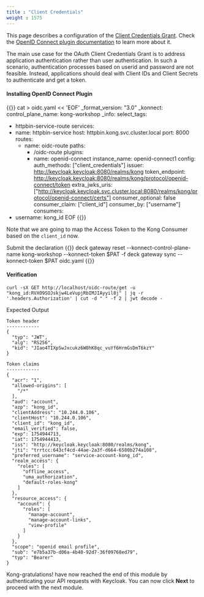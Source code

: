 ```yaml
---
title : "Client Credentials"
weight : 1575
---
```


This page describes a configuration of the [Client Credentials Grant](https://oauth.net/2/grant-types/client-credentials/). Check the [OpenID Connect plugin documentation](https://developer.konghq.com/plugins/openid-connect/#client-credentials-grant-workflow) to learn more about it.

The main use case for the OAuth Client Credentials Grant is to address application authentication rather than user authentication. In such a scenario, authentication processes based on userid and password are not feasible. Instead, applications should deal with Client IDs and Client Secrets to authenticate and get a token.

#### Installing OpenID Connect Plugin

{{<highlight>}}
cat > oidc.yaml << 'EOF'
_format_version: "3.0"
_konnect:
  control_plane_name: kong-workshop
_info:
  select_tags:
  - httpbin-service-route
services:
- name: httpbin-service
  host: httpbin.kong.svc.cluster.local
  port: 8000
  routes:
  - name: oidc-route
    paths:
    - /oidc-route
    plugins:
    - name: openid-connect
      instance_name: openid-connect1
      config:
        auth_methods: ["client_credentials"]
        issuer: http://keycloak.keycloak:8080/realms/kong
        token_endpoint: http://keycloak.keycloak:8080/realms/kong/protocol/openid-connect/token
        extra_jwks_uris: ["http://keycloak.keycloak.svc.cluster.local:8080/realms/kong/protocol/openid-connect/certs"]
        consumer_optional: false
        consumer_claim: ["client_id"]
        consumer_by: ["username"]
consumers:
- username: kong_id
EOF
{{</highlight>}}

Note that we are going to map the Access Token to the Kong Consumer based on the ```client_id``` now.

Submit the declaration
{{<highlight>}}
deck gateway reset --konnect-control-plane-name kong-workshop --konnect-token $PAT -f
deck gateway sync --konnect-token $PAT oidc.yaml
{{</highlight>}}



#### Verification

```
curl -sX GET http://localhost/oidc-route/get -u "kong_id:RVXO9SOJskjw4LeVupjRbIMJIAyyil8j" | jq -r '.headers.Authorization' | cut -d " " -f 2 | jwt decode -
```

Expected Output
```
Token header
------------
{
  "typ": "JWT",
  "alg": "RS256",
  "kid": "JIao4TIXpSwJxcukz6W0hK8qc_vuYf6HrmGsDmT6kzY"
}

Token claims
------------
{
  "acr": "1",
  "allowed-origins": [
    "/*"
  ],
  "aud": "account",
  "azp": "kong_id",
  "clientAddress": "10.244.0.106",
  "clientHost": "10.244.0.106",
  "client_id": "kong_id",
  "email_verified": false,
  "exp": 1754944713,
  "iat": 1754944413,
  "iss": "http://keycloak.keycloak:8080/realms/kong",
  "jti": "trrtcc:643cf4cd-44ae-2a3f-d664-6580b274a108",
  "preferred_username": "service-account-kong_id",
  "realm_access": {
    "roles": [
      "offline_access",
      "uma_authorization",
      "default-roles-kong"
    ]
  },
  "resource_access": {
    "account": {
      "roles": [
        "manage-account",
        "manage-account-links",
        "view-profile"
      ]
    }
  },
  "scope": "openid email profile",
  "sub": "e7b5a37b-d06a-4b40-92d7-36f09768ed79",
  "typ": "Bearer"
}
```


Kong-gratulations! have now reached the end of this module by authenticating your API requests with Keycloak. You can now click **Next** to proceed with the next module.




